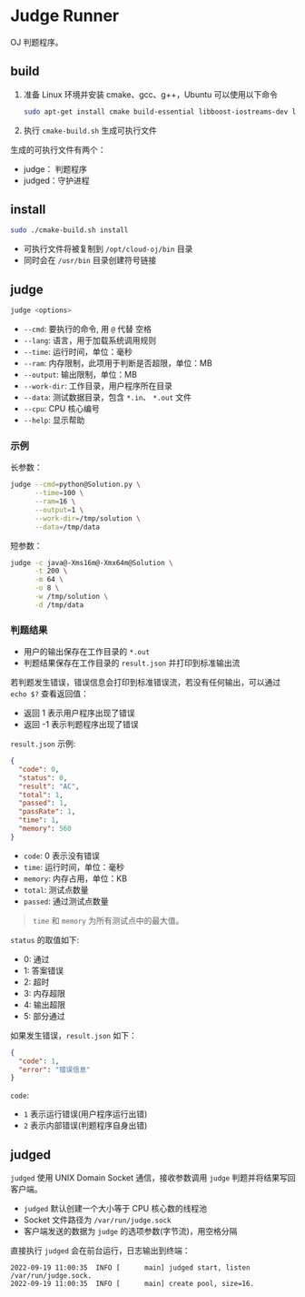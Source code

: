 # Judge Runner

OJ 判题程序。

## build

1. 准备 Linux 环境并安装 cmake、gcc、g++，Ubuntu 可以使用以下命令

   ```bash
   sudo apt-get install cmake build-essential libboost-iostreams-dev libboost-program-options-dev
   ```

2. 执行 `cmake-build.sh` 生成可执行文件

生成的可执行文件有两个：

- judge： 判题程序
- judged：守护进程

## install

```bash
sudo ./cmake-build.sh install
```
- 可执行文件将被复制到 `/opt/cloud-oj/bin` 目录
- 同时会在 `/usr/bin` 目录创建符号链接

## judge

```bash
judge <options>
```

- `--cmd`: 要执行的命令, 用 `@` 代替 <kbd>空格</kbd>
- `--lang`: 语言，用于加载系统调用规则
- `--time`: 运行时间，单位：毫秒
- `--ram`: 内存限制，此项用于判断是否超限，单位：MB
- `--output`: 输出限制，单位：MB
- `--work-dir`: 工作目录，用户程序所在目录
- `--data`: 测试数据目录，包含 `*.in`、 `*.out` 文件
- `--cpu`: CPU 核心编号
- `--help`: 显示帮助

### 示例

长参数：

```bash
judge --cmd=python@Solution.py \
      --time=100 \
      --ram=16 \
      --output=1 \
      --work-dir=/tmp/solution \
      --data=/tmp/data
```

短参数：

```bash
judge -c java@-Xms16m@-Xmx64m@Solution \
      -t 200 \
      -m 64 \
      -o 8 \
      -w /tmp/solution \
      -d /tmp/data
```

### 判题结果

- 用户的输出保存在工作目录的 `*.out`
- 判题结果保存在工作目录的 `result.json` 并打印到标准输出流

若判题发生错误，错误信息会打印到标准错误流，若没有任何输出，可以通过 `echo $?` 查看返回值：

- 返回 1 表示用户程序出现了错误
- 返回 -1 表示判题程序出现了错误

`result.json` 示例:

```json
{
  "code": 0,
  "status": 0,
  "result": "AC",
  "total": 1,
  "passed": 1,
  "passRate": 1,
  "time": 1,
  "memory": 560
}
```

- `code`: 0 表示没有错误
- `time`: 运行时间，单位：毫秒
- `memory`: 内存占用，单位：KB
- `total`: 测试点数量
- `passed`: 通过测试点数量

> `time` 和 `memory` 为所有测试点中的最大值。

`status` 的取值如下:

- 0: 通过
- 1: 答案错误
- 2: 超时
- 3: 内存超限
- 4: 输出超限
- 5: 部分通过

如果发生错误，`result.json` 如下：

```json
{
  "code": 1,
  "error": "错误信息"
}
```

`code`:

- `1` 表示运行错误(用户程序运行出错)
- `2` 表示内部错误(判题程序自身出错)

## judged

`judged` 使用 UNIX Domain Socket 通信，接收参数调用 `judge` 判题并将结果写回客户端。

- `judged` 默认创建一个大小等于 CPU 核心数的线程池
- Socket 文件路径为 `/var/run/judge.sock`
- 客户端发送的数据为 `judge` 的选项参数(字节流)，用空格分隔

直接执行 `judged` 会在前台运行，日志输出到终端：

```text
2022-09-19 11:00:35  INFO [      main] judged start, listen /var/run/judge.sock.
2022-09-19 11:00:35  INFO [      main] create pool, size=16.
```
